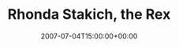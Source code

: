 ---
templateKey: event
guid: 0893ef8b-6eab-11ea-99c5-002590d1d1b0
date: 2007-07-04T15:00:00+00:00
eventTime: '6:30-8:30pm'
title: Rhonda Stakich, the Rex
artist: Rhonda Stakich
city: Toronto
venue: the Rex
group: Tim Shia
---